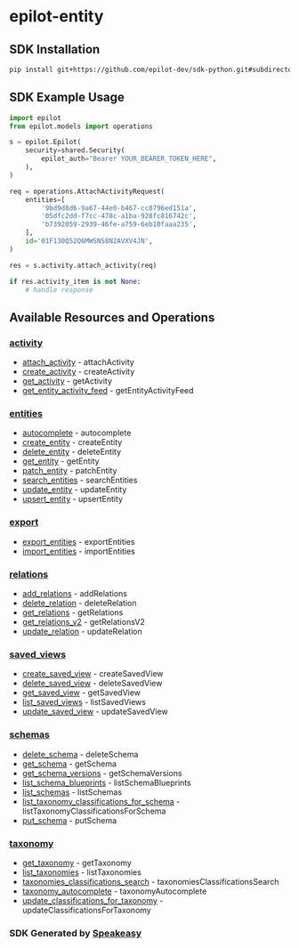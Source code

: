 # epilot-entity

<!-- Start SDK Installation -->
## SDK Installation

```bash
pip install git+https://github.com/epilot-dev/sdk-python.git#subdirectory=entity
```
<!-- End SDK Installation -->

## SDK Example Usage
<!-- Start SDK Example Usage -->
```python
import epilot
from epilot.models import operations

s = epilot.Epilot(
    security=shared.Security(
        epilot_auth="Bearer YOUR_BEARER_TOKEN_HERE",
    ),
)

req = operations.AttachActivityRequest(
    entities=[
        '9bd9d8d6-9a67-44e0-b467-cc8796ed151a',
        '05dfc2dd-f7cc-478c-a1ba-928fc816742c',
        'b7392059-2939-46fe-a759-6eb10faaa235',
    ],
    id='01F130Q52Q6MWSNS8N2AVXV4JN',
)

res = s.activity.attach_activity(req)

if res.activity_item is not None:
    # handle response
```
<!-- End SDK Example Usage -->

<!-- Start SDK Available Operations -->
## Available Resources and Operations


### [activity](docs/activity/README.md)

* [attach_activity](docs/activity/README.md#attach_activity) - attachActivity
* [create_activity](docs/activity/README.md#create_activity) - createActivity
* [get_activity](docs/activity/README.md#get_activity) - getActivity
* [get_entity_activity_feed](docs/activity/README.md#get_entity_activity_feed) - getEntityActivityFeed

### [entities](docs/entities/README.md)

* [autocomplete](docs/entities/README.md#autocomplete) - autocomplete
* [create_entity](docs/entities/README.md#create_entity) - createEntity
* [delete_entity](docs/entities/README.md#delete_entity) - deleteEntity
* [get_entity](docs/entities/README.md#get_entity) - getEntity
* [patch_entity](docs/entities/README.md#patch_entity) - patchEntity
* [search_entities](docs/entities/README.md#search_entities) - searchEntities
* [update_entity](docs/entities/README.md#update_entity) - updateEntity
* [upsert_entity](docs/entities/README.md#upsert_entity) - upsertEntity

### [export](docs/export/README.md)

* [export_entities](docs/export/README.md#export_entities) - exportEntities
* [import_entities](docs/export/README.md#import_entities) - importEntities

### [relations](docs/relations/README.md)

* [add_relations](docs/relations/README.md#add_relations) - addRelations
* [delete_relation](docs/relations/README.md#delete_relation) - deleteRelation
* [get_relations](docs/relations/README.md#get_relations) - getRelations
* [get_relations_v2](docs/relations/README.md#get_relations_v2) - getRelationsV2
* [update_relation](docs/relations/README.md#update_relation) - updateRelation

### [saved_views](docs/savedviews/README.md)

* [create_saved_view](docs/savedviews/README.md#create_saved_view) - createSavedView
* [delete_saved_view](docs/savedviews/README.md#delete_saved_view) - deleteSavedView
* [get_saved_view](docs/savedviews/README.md#get_saved_view) - getSavedView
* [list_saved_views](docs/savedviews/README.md#list_saved_views) - listSavedViews
* [update_saved_view](docs/savedviews/README.md#update_saved_view) - updateSavedView

### [schemas](docs/schemas/README.md)

* [delete_schema](docs/schemas/README.md#delete_schema) - deleteSchema
* [get_schema](docs/schemas/README.md#get_schema) - getSchema
* [get_schema_versions](docs/schemas/README.md#get_schema_versions) - getSchemaVersions
* [list_schema_blueprints](docs/schemas/README.md#list_schema_blueprints) - listSchemaBlueprints
* [list_schemas](docs/schemas/README.md#list_schemas) - listSchemas
* [list_taxonomy_classifications_for_schema](docs/schemas/README.md#list_taxonomy_classifications_for_schema) - listTaxonomyClassificationsForSchema
* [put_schema](docs/schemas/README.md#put_schema) - putSchema

### [taxonomy](docs/taxonomy/README.md)

* [get_taxonomy](docs/taxonomy/README.md#get_taxonomy) - getTaxonomy
* [list_taxonomies](docs/taxonomy/README.md#list_taxonomies) - listTaxonomies
* [taxonomies_classifications_search](docs/taxonomy/README.md#taxonomies_classifications_search) - taxonomiesClassificationsSearch
* [taxonomy_autocomplete](docs/taxonomy/README.md#taxonomy_autocomplete) - taxonomyAutocomplete
* [update_classifications_for_taxonomy](docs/taxonomy/README.md#update_classifications_for_taxonomy) - updateClassificationsForTaxonomy
<!-- End SDK Available Operations -->

### SDK Generated by [Speakeasy](https://docs.speakeasyapi.dev/docs/using-speakeasy/client-sdks)
